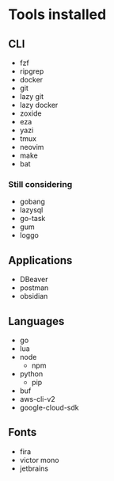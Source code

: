 # Tools installed
## CLI
- fzf
- ripgrep
- docker
- git
- lazy git
- lazy docker
- zoxide 
- eza
- yazi
- tmux
- neovim
- make
- bat 

### Still considering
- gobang
- lazysql
- go-task 
- gum
- loggo
## Applications

- DBeaver 
- postman
- obsidian

## Languages
- go 
- lua
- node
    - npm
- python 
    - pip
- buf 
- aws-cli-v2
- google-cloud-sdk 

## Fonts
- fira
- victor mono 
- jetbrains
